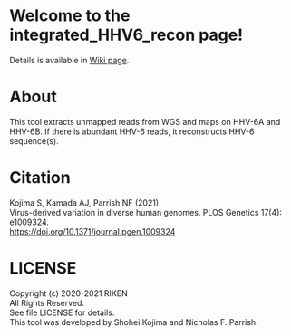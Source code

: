 # Welcome to the integrated_HHV6_recon page!

Details is available in [Wiki page](https://github.com/shohei-kojima/integrated_HHV6_recon/wiki).


# About
This tool extracts unmapped reads from WGS and maps on HHV-6A and HHV-6B. If there is abundant HHV-6 reads, it reconstructs HHV-6 sequence(s).


# Citation
Kojima S, Kamada AJ, Parrish NF (2021)  
Virus-derived variation in diverse human genomes. PLOS Genetics 17(4): e1009324.  
https://doi.org/10.1371/journal.pgen.1009324  

# LICENSE
Copyright (c) 2020-2021 RIKEN  
All Rights Reserved.  
See file LICENSE for details.  
This tool was developed by Shohei Kojima and Nicholas F. Parrish.  

